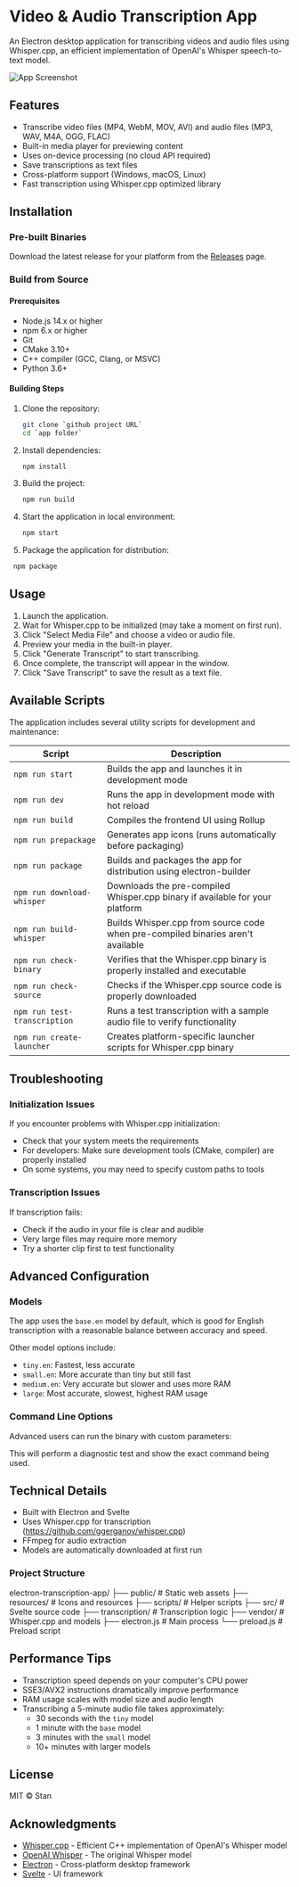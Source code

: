 # Video & Audio Transcription App

An Electron desktop application for transcribing videos and audio files using Whisper.cpp, an efficient implementation of OpenAI's Whisper speech-to-text model.

![App Screenshot](resources/screenshot.jpg)

## Features

- Transcribe video files (MP4, WebM, MOV, AVI) and audio files (MP3, WAV, M4A, OGG, FLAC)
- Built-in media player for previewing content
- Uses on-device processing (no cloud API required)
- Save transcriptions as text files
- Cross-platform support (Windows, macOS, Linux)
- Fast transcription using Whisper.cpp optimized library

## Installation

### Pre-built Binaries

Download the latest release for your platform from the [Releases](https://github.com/yourusername/electron-transcription-app/releases) page.

### Build from Source

#### Prerequisites

- Node.js 14.x or higher
- npm 6.x or higher
- Git
- CMake 3.10+
- C++ compiler (GCC, Clang, or MSVC)
- Python 3.6+

#### Building Steps

1. Clone the repository:

   ```sh
   git clone `github project URL`
   cd `app folder`
   ```

2. Install dependencies:

   ```sh
   npm install
   ```

3. Build the project:

   ```sh
   npm run build
   ```

4. Start the application in local environment:

   ```sh
   npm start
   ```

5. Package the application for distribution:

```sh
 npm package
```

## Usage

1. Launch the application.
2. Wait for Whisper.cpp to be initialized (may take a moment on first run).
3. Click "Select Media File" and choose a video or audio file.
4. Preview your media in the built-in player.
5. Click "Generate Transcript" to start transcribing.
6. Once complete, the transcript will appear in the window.
7. Click "Save Transcript" to save the result as a text file.

## Available Scripts

The application includes several utility scripts for development and maintenance:

| Script                       | Description                                                                     |
| ---------------------------- | ------------------------------------------------------------------------------- |
| `npm run start`              | Builds the app and launches it in development mode                              |
| `npm run dev`                | Runs the app in development mode with hot reload                                |
| `npm run build`              | Compiles the frontend UI using Rollup                                           |
| `npm run prepackage`         | Generates app icons (runs automatically before packaging)                       |
| `npm run package`            | Builds and packages the app for distribution using electron-builder             |
| `npm run download-whisper`   | Downloads the pre-compiled Whisper.cpp binary if available for your platform    |
| `npm run build-whisper`      | Builds Whisper.cpp from source code when pre-compiled binaries aren't available |
| `npm run check-binary`       | Verifies that the Whisper.cpp binary is properly installed and executable       |
| `npm run check-source`       | Checks if the Whisper.cpp source code is properly downloaded                    |
| `npm run test-transcription` | Runs a test transcription with a sample audio file to verify functionality      |
| `npm run create-launcher`    | Creates platform-specific launcher scripts for Whisper.cpp binary               |

## Troubleshooting

### Initialization Issues

If you encounter problems with Whisper.cpp initialization:

- Check that your system meets the requirements
- For developers: Make sure development tools (CMake, compiler) are properly installed
- On some systems, you may need to specify custom paths to tools

### Transcription Issues

If transcription fails:

- Check if the audio in your file is clear and audible
- Very large files may require more memory
- Try a shorter clip first to test functionality

## Advanced Configuration

### Models

The app uses the `base.en` model by default, which is good for English transcription with a reasonable balance between accuracy and speed.

Other model options include:

- `tiny.en`: Fastest, less accurate
- `small.en`: More accurate than tiny but still fast
- `medium.en`: Very accurate but slower and uses more RAM
- `large`: Most accurate, slowest, highest RAM usage

### Command Line Options

Advanced users can run the binary with custom parameters:

This will perform a diagnostic test and show the exact command being used.

## Technical Details

- Built with Electron and Svelte
- Uses Whisper.cpp for transcription (<https://github.com/ggerganov/whisper.cpp>)
- FFmpeg for audio extraction
- Models are automatically downloaded at first run

### Project Structure

electron-transcription-app/
├── public/ # Static web assets
├── resources/ # Icons and resources
├── scripts/ # Helper scripts
├── src/ # Svelte source code
├── transcription/ # Transcription logic
├── vendor/ # Whisper.cpp and models
├── electron.js # Main process
└── preload.js # Preload script

## Performance Tips

- Transcription speed depends on your computer's CPU power
- SSE3/AVX2 instructions dramatically improve performance
- RAM usage scales with model size and audio length
- Transcribing a 5-minute audio file takes approximately:
  - 30 seconds with the `tiny` model
  - 1 minute with the `base` model
  - 3 minutes with the `small` model
  - 10+ minutes with larger models

## License

MIT © Stan

## Acknowledgments

- [Whisper.cpp](https://github.com/ggerganov/whisper.cpp) - Efficient C++ implementation of OpenAI's Whisper model
- [OpenAI Whisper](https://github.com/openai/whisper) - The original Whisper model
- [Electron](https://electronjs.org/) - Cross-platform desktop framework
- [Svelte](https://svelte.dev/) - UI framework
